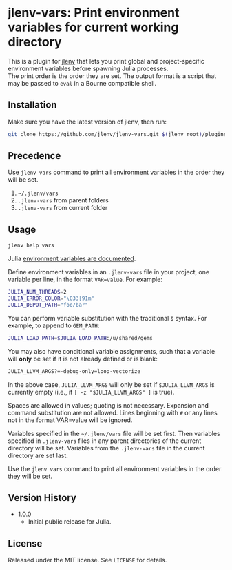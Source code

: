 # jlenv-vars: Print environment variables for current working directory

This is a plugin for [jlenv](https://github.com/jlenv/jlenv)
that lets you print global and project-specific environment variables
before spawning Julia processes.  
The print order is the order they are set.
The output format is a script that may be passed to `eval` in a Bourne
compatible shell.

## Installation

Make sure you have the latest version of jlenv, then run:

```bash
git clone https://github.com/jlenv/jlenv-vars.git $(jlenv root)/plugins/jlenv-vars
```

## Precedence

Use `jlenv vars` command to print all environment variables in the
order they will be set.

1. `~/.jlenv/vars`
1. `.jlenv-vars` from parent folders
1. `.jlenv-vars` from current folder

## Usage

```bash
jlenv help vars
```

Julia [environment variables are documented](https://docs.julialang.org/en/v1/manual/environment-variables/index.html).

Define environment variables in an `.jlenv-vars` file in your project,
one variable per line, in the format `VAR=value`.
For example:

```bash
JULIA_NUM_THREADS=2
JULIA_ERROR_COLOR="\033[91m"
JULIA_DEPOT_PATH="foo/bar"
```

You can perform variable substitution with the traditional `$`
syntax. For example, to append to `GEM_PATH`:

```bash
JULIA_LOAD_PATH=$JULIA_LOAD_PATH:/u/shared/gems
```

You may also have conditional variable assignments, such that a
variable will **only** be set if it is not already defined or is blank:

```bash
JULIA_LLVM_ARGS?=-debug-only=loop-vectorize
```

In the above case, `JULIA_LLVM_ARGS` will only be set if `$JULIA_LLVM_ARGS` is
currently empty (i.e., if `[ -z "$JULIA_LLVM_ARGS" ]` is true).

Spaces are allowed in values; quoting is not necessary. Expansion and
command substitution are not allowed. Lines beginning with `#` or any
lines not in the format VAR=value will be ignored.

Variables specified in the `~/.jlenv/vars` file will be set
first. Then variables specified in `.jlenv-vars` files in any parent
directories of the current directory will be set. Variables from the
`.jlenv-vars` file in the current directory are set last.

Use the `jlenv vars` command to print all environment variables in the
order they will be set.

## Version History

- 1.0.0
  - Initial public release for Julia.

## License

Released under the MIT license. See `LICENSE` for details.
